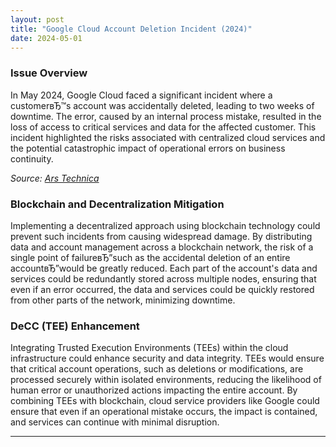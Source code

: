 ```yaml
---
layout: post
title: "Google Cloud Account Deletion Incident (2024)"
date: 2024-05-01
---
```


### Issue Overview
In May 2024, Google Cloud faced a significant incident where a customerвЂ™s account was accidentally deleted, leading to two weeks of downtime. The error, caused by an internal process mistake, resulted in the loss of access to critical services and data for the affected customer. This incident highlighted the risks associated with centralized cloud services and the potential catastrophic impact of operational errors on business continuity.

_Source: [Ars Technica](https://arstechnica.com/gadgets/2024/05/google-cloud-accidentally-nukes-customer-account-causes-two-weeks-of-downtime/)_

### Blockchain and Decentralization Mitigation
Implementing a decentralized approach using blockchain technology could prevent such incidents from causing widespread damage. By distributing data and account management across a blockchain network, the risk of a single point of failureвЂ”such as the accidental deletion of an entire accountвЂ”would be greatly reduced. Each part of the account's data and services could be redundantly stored across multiple nodes, ensuring that even if an error occurred, the data and services could be quickly restored from other parts of the network, minimizing downtime.

### DeCC (TEE) Enhancement
Integrating Trusted Execution Environments (TEEs) within the cloud infrastructure could enhance security and data integrity. TEEs would ensure that critical account operations, such as deletions or modifications, are processed securely within isolated environments, reducing the likelihood of human error or unauthorized actions impacting the entire account. By combining TEEs with blockchain, cloud service providers like Google could ensure that even if an operational mistake occurs, the impact is contained, and services can continue with minimal disruption.

---
